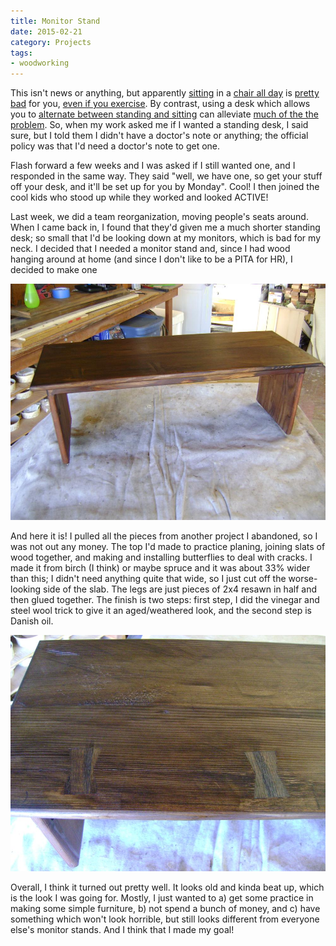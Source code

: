 ```yaml
---
title: Monitor Stand
date: 2015-02-21
category: Projects
tags: 
- woodworking
---
```


This isn't news or anything, but apparently [sitting](https://www.cnn.com/2015/01/21/health/sitting-will-kill-you/) in a [chair all day](https://www.mindbodygreen.com/0-15004/sitting-all-day-is-really-really-bad-for-you-infographic.html) is [pretty bad](https://qz.com/223160/why-not-even-exercise-will-undo-the-harm-of-sitting-all-day-and-what-you-can-do-about-it/) for you,
[even if you exercise](https://time.com/2977994/sitting-all-day-isnt-as-bad-if-you-do-this/). By contrast, using a desk which allows you to [alternate between standing and sitting](https://www.lifehacker.com.au/2014/08/the-health-benefits-of-standing-versus-sitting/)
can alleviate [much of the the problem](https://www.baua.de/cae/servlet/contentblob/717578/publicationFile/48508/A65.pdf). So, when my work asked me if I wanted a standing desk, I said sure, but I
told them I didn't have a doctor's note or anything; the official policy was that I'd need a doctor's note to get one.

Flash forward a few weeks and I was asked if I still wanted one, and I responded in the same way. They said "well, we
 have one, so get your stuff off your desk, and it'll be set up for you by Monday". Cool! I then joined the cool kids
 who stood up while they worked and looked ACTIVE!
 
Last week, we did a team reorganization, moving people's seats around. When I came back in, I found that they'd given me
a much shorter standing desk; so small that I'd be looking down at my monitors, which is bad for my neck. I decided that
I needed a monitor stand and, since I had wood hanging around at home (and since I don't like to be a PITA for HR), I
 decided to make one

![monitor stand full view](/assets/img/posts/monitor-stand/dsc03178.jpg)

And here it is! I pulled all the pieces from another project I abandoned, so I was not out any money. The top I'd made
to practice planing, joining slats of wood together, and making and installing butterflies to deal with cracks. I made
it from birch (I think) or maybe spruce and it was about 33% wider than this; I didn't need anything quite that wide, so
I just cut off the worse-looking side of the slab. The legs are just pieces of 2x4 resawn in half and then glued together.
The finish is two steps: first step, I did the vinegar and steel wool trick to give it an aged/weathered look, and the
second step is Danish oil.

![butterflies](/assets/img/posts/monitor-stand/dsc03179.jpg)

Overall, I think it turned out pretty well. It looks old and kinda beat up, which is the look I was going for. Mostly, I
just wanted to a) get some practice in making some simple furniture, b) not spend a bunch of money, and c) have something
which won't look horrible, but still looks different from everyone else's monitor stands. And I think that I made my
goal!

